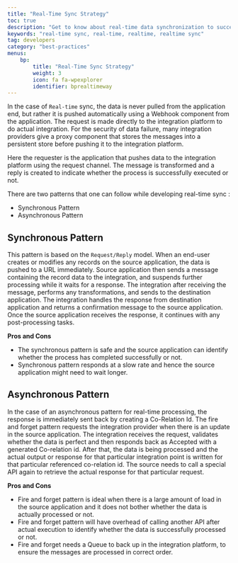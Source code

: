 ```yaml
---
title: "Real-Time Sync Strategy"
toc: true
description: "Get to know about real-time data synchronization to successfully perform your business integration."
keywords: "real-time sync, real-time, realtime, realtime sync"
tag: developers
category: "best-practices"
menus: 
    bp:
        title: "Real-Time Sync Strategy"
        weight: 3
        icon: fa fa-wpexplorer
        identifier: bprealtimeway
---
```


In the case of `Real-time` sync, the data is never pulled from the application end, but rather it is pushed automatically 
using a Webhook component from the application. The request is made directly to the integration platform to do 
actual integration. For the security of data failure, many integration providers give a proxy component that stores the messages into a 
persistent store before pushing it to the integration platform. 

Here the requester is the application that pushes data to the integration platform using the request channel. The message 
is transformed and a reply is created to indicate whether the process is successfully executed or not. 

There are two patterns that one can follow while developing real-time sync : 

- Synchronous Pattern 
- Asynchronous Pattern

## Synchronous Pattern 

This pattern is based on the `Request/Reply` model. When an end-user creates or modifies any records on the source application, the data is pushed to a URL immediately. 
Source application then sends a message containing the record data to the integration, and suspends further processing while it waits for a response. 
The integration after receiving the message, performs any transformations, and sends to the destination application. 
The integration handles the response from destination application and returns a confirmation message to the source application. 
Once the source application receives the response, it continues with any post-processing tasks. 

**Pros and Cons**

- The synchronous pattern is safe and the source application can identify whether the process has completed successfully or not. 
- Synchronous pattern responds at a slow rate and hence the source application might need to wait longer. 

## Asynchronous Pattern

In the case of an asynchronous pattern for real-time processing, the response is immediately sent back by creating a 
Co-Relation Id. The fire and forget pattern requests the integration provider when there is an update in the source application. 
The integration receives the request, validates whether the data is perfect and then responds back as Accepted with a 
generated Co-relation id. After that, the data is being processed and the actual output or response for that particular 
integration point is written for that particular referenced co-relation id. The source needs to call a special API again 
to retrieve the actual response for that particular request. 

**Pros and Cons**

- Fire and forget pattern is ideal when there is a large amount of load in the source application and it does not bother whether the data is actually processed or not. 
- Fire and forget pattern will have overhead of calling another API after actual execution to identify whether the data is successfully processed or not. 
- Fire and forget needs a Queue to back up in the integration platform, to ensure the messages are processed in correct order. 

